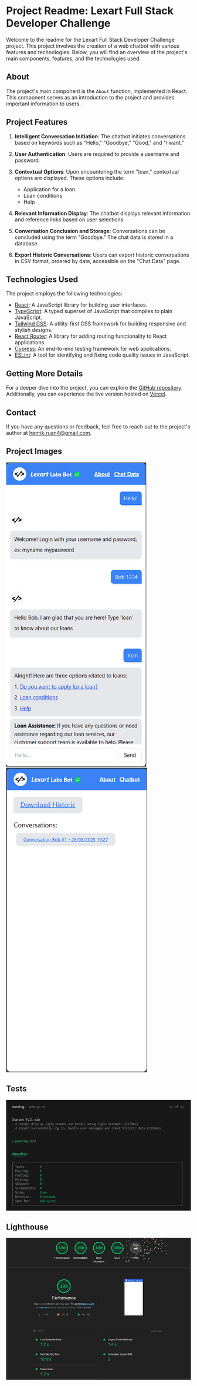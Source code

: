 # Project Readme: Lexart Full Stack Developer Challenge

Welcome to the readme for the Lexart Full Stack Developer Challenge project. This project involves the creation of a web chatbot with various features and technologies. Below, you will find an overview of the project's main components, features, and the technologies used.

## About

The project's main component is the `About` function, implemented in React. This component serves as an introduction to the project and provides important information to users.

## Project Features

1. **Intelligent Conversation Initiation**: The chatbot initiates conversations based on keywords such as "Hello," "Goodbye," "Good," and "I want."

2. **User Authentication**: Users are required to provide a username and password.

3. **Contextual Options**: Upon encountering the term "loan," contextual options are displayed. These options include:
   - Application for a loan
   - Loan conditions
   - Help

4. **Relevant Information Display**: The chatbot displays relevant information and reference links based on user selections.

5. **Conversation Conclusion and Storage**: Conversations can be concluded using the term "Goodbye." The chat data is stored in a database.

6. **Export Historic Conversations**: Users can export historic conversations in CSV format, ordered by date, accessible on the "Chat Data" page.

## Technologies Used

The project employs the following technologies:

- [React](https://react.dev/): A JavaScript library for building user interfaces.
- [TypeScript](https://www.typescriptlang.org/): A typed superset of JavaScript that compiles to plain JavaScript.
- [Tailwind CSS](https://tailwindcss.com/): A utility-first CSS framework for building responsive and stylish designs.
- [React Router](https://reactrouter.com/en/main): A library for adding routing functionality to React applications.
- [Cypress](https://www.cypress.io/): An end-to-end testing framework for web applications.
- [ESLint](https://eslint.org/): A tool for identifying and fixing code quality issues in JavaScript.
  
## Getting More Details

For a deeper dive into the project, you can explore the [GitHub repository](https://github.com/HenrikSantos/lexart-challenge-frontend). Additionally, you can experience the live version hosted on [Vercel](https://lexart-challenge-frontend-git-main-henriksantos.vercel.app/).

## Contact

If you have any questions or feedback, feel free to reach out to the project's author at [henrik.ruan4@gmail.com](mailto:henrik.ruan4@gmail.com).

## Project Images
![Page Chatbot](./public/Chatbot.png)
![Page Chat data](./public/Chatdata.png)

## Tests
![result test e2e](./public/teste2e.png)

## Lighthouse
![lighthouse test](./public/lighthouse.png)